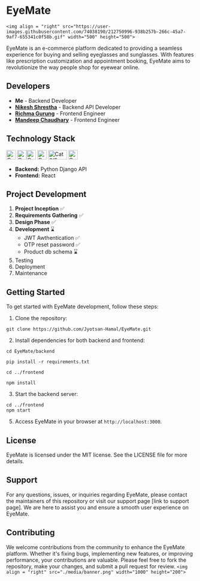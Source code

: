 # EyeMate

`<img align = "right" src="https://user-images.githubusercontent.com/74038190/212750996-938b257b-266c-45a7-9af7-655341c0f58b.gif" width="500" height="500">`

<p align="left">
  EyeMate is an e-commerce platform dedicated to providing a seamless experience for buying and selling eyeglasses and sunglasses. With features like prescription customization and appointment booking, EyeMate aims to revolutionize the way people shop for eyewear online.</p>

## Developers

- **Me** -  Backend Developer
- [**Nikesh Shrestha**](https://github.com/Nik-doid) - Backend API Developer
- [**Richma Gurung**](https://github.com/Mochigurung) - Frontend Engineer
- [**Mandeep Chaudhary**](https://github.com/Mandip69) - Frontend Engineer

## Technology Stack

<img src="https://user-images.githubusercontent.com/74038190/212257472-08e52665-c503-4bd9-aa20-f5a4dae769b5.gif" alt="Cat GIF" width="25" height="25"> <img src="https://user-images.githubusercontent.com/74038190/212257467-871d32b7-e401-42e8-a166-fcfd7baa4c6b.gif" alt="Cat GIF" width="25" height="25"><img src="https://user-images.githubusercontent.com/74038190/212257454-16e3712e-945a-4ca2-b238-408ad0bf87e6.gif" alt="Cat GIF" width="25" height="25">
<img src="https://user-images.githubusercontent.com/74038190/212257468-1e9a91f1-b626-4baa-b15d-5c385dfa7ed2.gif" alt="Cat GIF" width="25" height="25">
<img src="https://user-images.githubusercontent.com/74038190/212281775-b468df30-4edc-4bf8-a4ee-f52e1aaddc86.gif" alt="Cat GIF" width="50" height="25">
<img src="https://user-images.githubusercontent.com/74038190/212280805-9bcb336b-8c55-46a8-abf8-ff286ab55472.gif" alt="Cat GIF" width="25" height="25">

- **Backend:** Python Django API
- **Frontend:** React

## Project Development

1. **Project Inception** ✅
2. **Requirements Gathering** ✅
3. **Design Phase** ✅
4. **Development** ⌛
      - JWT Awthentication ✅
      - OTP reset password ✅
      - Product db schema  ⌛
5. Testing
6. Deployment
7. Maintenance

## Getting Started

To get started with EyeMate development, follow these steps:

1. Clone the repository:

```
git clone https://github.com/Jyotsan-Hamal/EyeMate.git
```

2. Install dependencies for both backend and frontend:

```
cd EyeMate/backend
```

```
pip install -r requirements.txt
```

```
cd ../frontend
```

```
npm install
```

3. Start the backend server:

```
cd ../frontend
npm start
```

5. Access EyeMate in your browser at `http://localhost:3000`.

## License

EyeMate is licensed under the MIT license. See the LICENSE file for more details.

## Support

For any questions, issues, or inquiries regarding EyeMate, please contact the maintainers of this repository or visit our support page [link to support page]. We are here to assist you and ensure a smooth user experience on EyeMate.

## Contributing

We welcome contributions from the community to enhance the EyeMate platform. Whether it's fixing bugs, implementing new features, or improving performance, your contributions are valuable. Please feel free to fork the repository, make your changes, and submit a pull request for review.
`<img align = "right" src="./media/banner.png" width="1000" height="200">`
